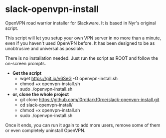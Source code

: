 # slack-openvpn-install

OpenVPN road warrior installer for Slackware.  It is based in Nyr's original script.

This script will let you setup your own VPN server in no more than a minute, even if you haven't used OpenVPN before.  It has been designed to be as unobtrusive and universal as possible.

There is no installation needed.  Just run the script as ROOT and follow the on-screen prompts.

* **Get the script**
  * wget https://git.io/v6SeG -O openvpn-install.sh
  * chmod +x openvpn-install.sh
  * sudo ./openvpn-install.sh
* **or, clone the whole project**
  * git clone https://github.com/l0rddarkf0rce/slack-openvpn-install.git
  * cd slack-openvpn-install/
  * chmod +x openvpn-install.sh
  * sudo ./openvpn-install.sh

Once it ends, you can run it again to add more users, remove some of them or even completely uninstall OpenVPN.
